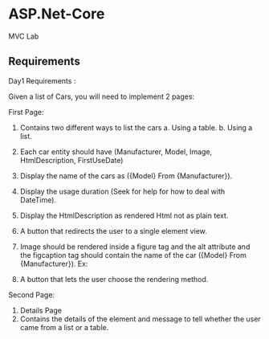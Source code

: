 # ASP.Net-Core
MVC Lab


## Requirements

Day1 Requirements : 

Given a list of Cars, you will need to implement 2 pages:

First Page:
1.	Contains two different ways to list the cars
       a.	Using a table.
       b.	Using a list.
2.	Each car entity should have (Manufacturer, Model, Image, HtmlDescription, FirstUseDate)
3.	Display the name of the cars as ({Model} From {Manufacturer}).
4.	Display the usage duration (Seek for help for how to deal with DateTime).
5.	Display the HtmlDescription as rendered Html not as plain text.
6.	A button that redirects the user to a single element view.
7.	Image should be rendered inside a figure tag and the alt attribute and the figcaption tag should contain the name of the car ({Model} From {Manufacturer}).
Ex:
 
8.	A button that lets the user choose the rendering method.

Second Page:

1.	Details Page
2.	Contains the details of the element and message to tell whether the user came from a list or a table.

